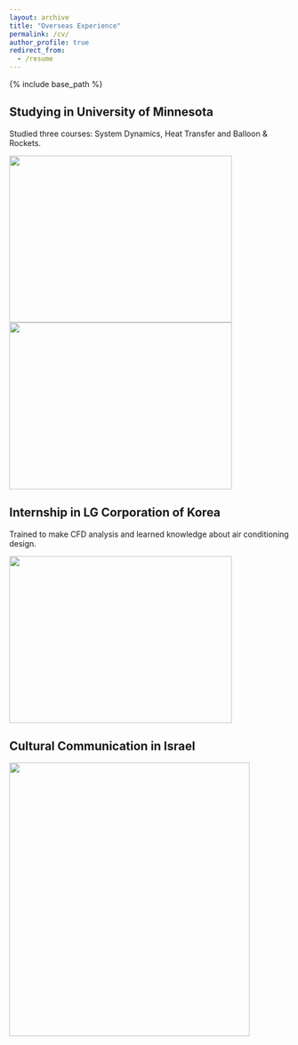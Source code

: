 ```yaml
---
layout: archive
title: "Overseas Experience"
permalink: /cv/
author_profile: true
redirect_from:
  - /resume
---
```


{% include base_path %}

Studying in University of Minnesota
------
Studied three courses: System Dynamics, Heat Transfer and Balloon & Rockets. 

<img src='https://Yp12138.github.io/images/us2.png' style='width: 400px; height: 300px;'> 

<img src='https://Yp12138.github.io/images/us1.png' style='width: 400px; height: 300px;'> 


Internship in LG Corporation of Korea
------
Trained to make CFD analysis and learned knowledge about air conditioning design.

<img src='https://Yp12138.github.io/images/LG.png' style='width: 400px; height: 300px;'> 


Cultural Communication in Israel
------

<img src='https://Yp12138.github.io/images/is2.png' style='width: 432px; height: 492px;'>


